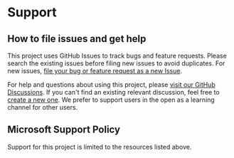 # Support

## How to file issues and get help  

This project uses GitHub Issues to track bugs and feature requests. Please search the existing issues before filing new issues to avoid duplicates. For new issues, [file your bug or feature request as a new Issue](https://github.com/microsoft/turnstile/issues/new).

For help and questions about using this project, please [visit our GitHub Discussions](https://github.com/microsoft/turnstile/discussions/). If you can't find an existing relevant discussion, feel free to [create a new one](https://github.com/microsoft/turnstile/discussions/new?category=q-a). We prefer to support users in the open as a learning channel for other users.

## Microsoft Support Policy  

Support for this project is limited to the resources listed above.
